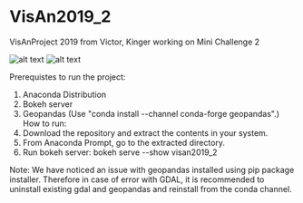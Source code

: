 # VisAn2019_2

VisAnProject 2019
from Victor, Kinger
working on Mini Challenge 2

![alt text](https://gitlab.rhrk.uni-kl.de/visanproject2019/visan2019_2/raw/init_version/data/Tool_Screenshots/Visual_Analysis_Tab.png "Visual Analysis")
![alt text](https://gitlab.rhrk.uni-kl.de/visanproject2019/visan2019_2/raw/init_version/data/Tool_Screenshots/Data_Analysis_Tab.png "Data Analysis")

Prerequistes to run the project:
1. Anaconda Distribution
2. Bokeh server
3. Geopandas (Use "conda install --channel conda-forge geopandas".)
How to run:
1. Download the repository and extract the contents in your system.
2. From Anaconda Prompt, go to the extracted directory.
3. Run bokeh server: bokeh serve --show visan2019_2

Note: We have noticed an issue with geopandas installed using pip package installer.
Therefore in case of error with GDAL, it is recommended to uninstall existing gdal and geopandas
and reinstall from the conda channel.

